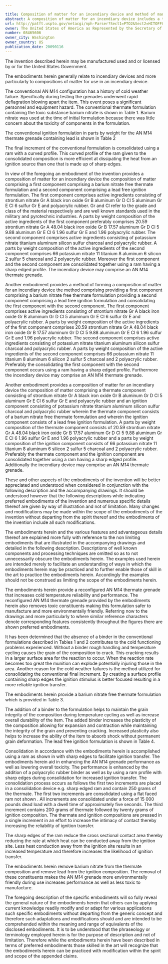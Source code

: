 ```yaml
---

title: Composition of matter for an incendiary device and method of manufacture
abstract: A composition of matter for an incendiary device includes a thermate component consisting of strontium nitrate Gr A, black iron oxide Gr B, aluminum Gr D Cl 5, aluminum Gr E Cl 6, sulfur Gr E, and polyacrylic rubber; and an ignition component consisting of potassium nitrate, titanium, aluminum, silicon, sulfur, charcoal, and polyacrylic rubber, wherein the thermate component consists of a barium nitrate free thermate formulation, and wherein the ignition component consists of a lead free ignition formulation. A parts by weight composition of the thermate component consists of 20.59% strontium nitrate Gr A, 48.04% black iron oxide Gr B, 17.57% aluminum Gr D Cl 5, 9.88% aluminum Gr E Cl 6, 1.96% sulfur Gr E, and 1.96% polyacrylic rubber, and a parts by weight composition of the ignition component consists of 66% potassium nitrate, 11% titanium, 8% aluminum, 6% silicon, 2% sulfur, 5% charcoal, and 2% polyacrylic rubber. Preferably, the first and second components are consolidated together using a ram having a sharp-edged profile.
url: http://patft.uspto.gov/netacgi/nph-Parser?Sect1=PTO2&Sect2=HITOFF&p=1&u=%2Fnetahtml%2FPTO%2Fsearch-adv.htm&r=1&f=G&l=50&d=PALL&S1=08465606&OS=08465606&RS=08465606
owner: The United States of America as Represented by the Secretary of the Army
number: 08465606
owner_city: Washington
owner_country: US
publication_date: 20090116
---
```

The invention described herein may be manufactured used and or licensed by or for the United States Government.

The embodiments herein generally relate to incendiary devices and more particularly to compositions of matter for use in an incendiary device.

The conventional AN M14 configuration has a history of cold weather failure. Specifically during testing the grenades underwent rapid deflagration blowing apart the item. This event poses a significant personnel and equipment hazard. The conventional thermate formulation containing the toxic substance barium nitrate is shown in Table 1. Barium nitrate was used at the time of initial formulation because there was little concern about the toxicity of components in the formulation.

The conventional ignition formulation in parts by weight for the AN M14 thermate grenade containing lead is shown in Table 2 

The final increment of the conventional formulation is consolidated using a ram with a curved profile. This curved profile of the ram given to the consolidated composition is more efficient at dissipating the heat from an ignition source than one that is made up of sharp edges.

In view of the foregoing an embodiment of the invention provides a composition of matter for an incendiary device the composition of matter comprising a first component comprising a barium nitrate free thermate formulation and a second component comprising a lead free ignition formulation. The first component comprises active ingredients consisting of strontium nitrate Gr A black iron oxide Gr B aluminum Gr D Cl 5 aluminum Gr E Cl 6 sulfur Gr E and polyacrylic rubber. Gr and Cl refer to the grade and class of the material respectively and are well known standards used in the military and pyrotechnic industries. A parts by weight composition of the active ingredients of the first component preferably comprises 20.59 strontium nitrate Gr A 48.04 black iron oxide Gr B 17.57 aluminum Gr D Cl 5 9.88 aluminum Gr E Cl 6 1.96 sulfur Gr E and 1.96 polyacrylic rubber. The second component comprises active ingredients consisting of potassium nitrate titanium aluminum silicon sulfur charcoal and polyacrylic rubber. A parts by weight composition of the active ingredients of the second component comprises 66 potassium nitrate 11 titanium 8 aluminum 6 silicon 2 sulfur 5 charcoal and 2 polyacrylic rubber. Moreover the first component and the second component are consolidated together using a ram having a sharp edged profile. The incendiary device may comprise an AN M14 thermate grenade.

Another embodiment provides a method of forming a composition of matter for an incendiary device the method comprising providing a first component comprising a barium nitrate free thermate formulation providing a second component comprising a lead free ignition formulation and consolidating the first component with the second component. The first component comprises active ingredients consisting of strontium nitrate Gr A black iron oxide Gr B aluminum Gr D Cl 5 aluminum Gr E Cl 6 sulfur Gr E and polyacrylic rubber. A parts by weight composition of the active ingredients of the first component comprises 20.59 strontium nitrate Gr A 48.04 black iron oxide Gr B 17.57 aluminum Gr D Cl 5 9.88 aluminum Gr E Cl 6 1.96 sulfur Gr E and 1.96 polyacrylic rubber. The second component comprises active ingredients consisting of potassium nitrate titanium aluminum silicon sulfur charcoal and polyacrylic rubber. A parts by weight composition of the active ingredients of the second component comprises 66 potassium nitrate 11 titanium 8 aluminum 6 silicon 2 sulfur 5 charcoal and 2 polyacrylic rubber. Preferably the consolidating the first component with the second component occurs using a ram having a sharp edged profile. Furthermore the incendiary device may comprise an AN M14 thermate grenade.

Another embodiment provides a composition of matter for an incendiary device the composition of matter comprising a thermate component consisting of strontium nitrate Gr A black iron oxide Gr B aluminum Gr D Cl 5 aluminum Gr E Cl 6 sulfur Gr E and polyacrylic rubber and an ignition component consisting of potassium nitrate titanium aluminum silicon sulfur charcoal and polyacrylic rubber wherein the thermate component consists of a barium nitrate free thermate formulation and wherein the ignition component consists of a lead free ignition formulation. A parts by weight composition of the thermate component consists of 20.59 strontium nitrate Gr A 48.04 black iron oxide Gr B 17.57 aluminum Gr D Cl 5 9.88 aluminum Gr E Cl 6 1.96 sulfur Gr E and 1.96 polyacrylic rubber and a parts by weight composition of the ignition component consists of 66 potassium nitrate 11 titanium 8 aluminum 6 silicon 2 sulfur 5 charcoal and 2 polyacrylic rubber. Preferably the thermate component and the ignition component are consolidated together using a ram having a sharp edged profile. Additionally the incendiary device may comprise an AN M14 thermate grenade.

These and other aspects of the embodiments of the invention will be better appreciated and understood when considered in conjunction with the following description and the accompanying drawings. It should be understood however that the following descriptions while indicating preferred embodiments of the invention and numerous specific details thereof are given by way of illustration and not of limitation. Many changes and modifications may be made within the scope of the embodiments of the invention without departing from the spirit thereof and the embodiments of the invention include all such modifications.

The embodiments herein and the various features and advantageous details thereof are explained more fully with reference to the non limiting embodiments that are illustrated in the accompanying drawings and detailed in the following description. Descriptions of well known components and processing techniques are omitted so as to not unnecessarily obscure the embodiments herein. The examples used herein are intended merely to facilitate an understanding of ways in which the embodiments herein may be practiced and to further enable those of skill in the art to practice the embodiments herein. Accordingly the examples should not be construed as limiting the scope of the embodiments herein.

The embodiments herein provide a reconfigured AN M14 thermate grenade that increases cold temperature reliability and performance. The reconfigured AN M14 thermate grenade provided by the embodiments herein also removes toxic constituents making this formulation safer to manufacture and more environmentally friendly. Referring now to the drawings and more particularly to where similar reference characters denote corresponding features consistently throughout the figures there are shown preferred embodiments.

It has been determined that the absence of a binder in the conventional formulations described in Tables 1 and 2 contributes to the cold functioning problems experienced. Without a binder rough handling and temperature cycling causes the grain of the composition to crack. This cracking results in a larger surface area for the reaction to occur. When the reaction rate becomes too great the munition can explode potentially injuring those in the area. Another reason for the cold weather failures is the method utilized for consolidating the conventional final increment. By creating a surface profile containing sharp edges the ignition stimulus is better focused resulting in a more reliable ignition transfer.

The embodiments herein provide a barium nitrate free thermate formulation which is provided in Table 3.

The addition of a binder to the formulation helps to maintain the grain integrity of the composition during temperature cycling as well as increase overall durability of the item. The added binder increases the plasticity of the composition allowing for expansion and contraction while maintaining the integrity of the grain and preventing cracking. Increased plasticity also helps to increase the ability of the item to absorb shock without permanent grain deformation. The lead free ignition formulation is shown in Table 4.

Consolidation in accordance with the embodiments herein is accomplished using a ram as shown in with sharp edges to facilitate ignition transfer. The embodiments herein aid in enhancing the AN M14 grenade performance as well as lowering overall toxicity. The performance is enhanced by the addition of a polyacrylic rubber binder as well as by using a ram profile with sharp edges during consolidation for increased ignition transfer. The consolidation process occurs as follows the first two increments are placed in a consolidation device e.g. sharp edged ram and contain 250 grams of the thermate. The first two increments are consolidated using a flat faced ram not shown . All increments are consolidated under a force of 15 000 pounds dead load with a dwell time of approximately five seconds. The third increment contains 200 grams of thermate followed by twenty grams of ignition composition. The thermate and ignition compositions are pressed in a single increment in an effort to increase the intimacy of contact thereby increasing the reliability of ignition transfer.

The sharp edges of the ram reduce the cross sectional contact area thereby reducing the rate at which heat can be conducted away from the ignition site. Less heat conduction away from the ignition site results in an increased temperature and therefore increases the likelihood of ignition transfer.

The embodiments herein remove barium nitrate from the thermate composition and remove lead from the ignition composition. The removal of these constituents makes the AN M14 grenade more environmentally friendly during use increases performance as well as less toxic to manufacture.

The foregoing description of the specific embodiments will so fully reveal the general nature of the embodiments herein that others can by applying current knowledge readily modify and or adapt for various applications such specific embodiments without departing from the generic concept and therefore such adaptations and modifications should and are intended to be comprehended within the meaning and range of equivalents of the disclosed embodiments. It is to be understood that the phraseology or terminology employed herein is for the purpose of description and not of limitation. Therefore while the embodiments herein have been described in terms of preferred embodiments those skilled in the art will recognize that the embodiments herein can be practiced with modification within the spirit and scope of the appended claims.

